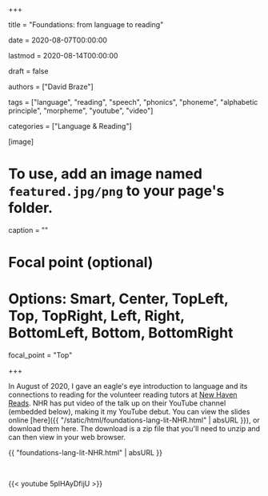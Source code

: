 +++ 

title = "Foundations: from language to reading" 

date = 2020-08-07T00:00:00 

lastmod = 2020-08-14T00:00:00 

draft = false

authors = ["David Braze"]

tags = ["language", "reading", "speech", "phonics", "phoneme", "alphabetic principle", "morpheme", "youtube", "video"] 

categories = ["Language & Reading"]

[image]
  # To use, add an image named `featured.jpg/png` to your page's folder.
  caption = ""
  # Focal point (optional)
  # Options: Smart, Center, TopLeft, Top, TopRight, Left, Right, BottomLeft, Bottom, BottomRight
  focal_point = "Top"

+++

In August of 2020, I gave an eagle's eye introduction to language and its connections to reading for the volunteer reading tutors at [New Haven Reads](https://newhavenreads.org/). NHR has put video of the talk up on their YouTube channel (embedded below), making it my YouTube debut. You can view the slides online [here]({{ "/static/html/foundations-lang-lit-NHR.html" | absURL }}), or download them here. The download is a zip file that you'll need to unzip and can then view in your web browser.

{{ "foundations-lang-lit-NHR.html" | absURL }}

<br>

{{< youtube 5plHAyDfijU >}}

<br><br>

